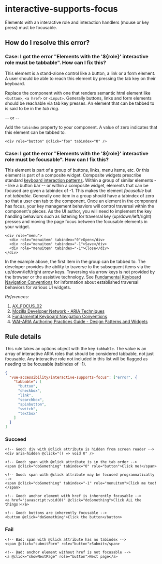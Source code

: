 # interactive-supports-focus

Elements with an interactive role and interaction handlers (mouse or key press) must be focusable.

## How do I resolve this error?

### Case: I got the error "Elements with the '\${role}' interactive role must be tabbable". How can I fix this?

This element is a stand-alone control like a button, a link or a form element. A user should be able to reach this element by pressing the tab key on their keyboard.

Replace the component with one that renders semantic html element like `<button>`, `<a href>` or `<input>`. Generally buttons, links and form elements should be reachable via tab key presses. An element that can be tabbed to is said to be in the _tab ring_.

-- or --

Add the `tabindex` property to your component. A value of zero indicates that this element can be tabbed to.

```
<div role="button" @click="foo" tabindex="0" />
```

### Case: I got the error "Elements with the '\${role}' interactive role must be focusable". How can I fix this?

This element is part of a group of buttons, links, menu items, etc. Or this element is part of a composite widget. Composite widgets prescribe standard [keyboard interaction patterns](https://www.w3.org/TR/wai-aria-practices-1.1/#kbd_generalnav). Within a group of similar elements -- like a button bar -- or within a composite widget, elements that can be focused are given a tabindex of -1. This makes the element _focusable_ but not _tabbable_. Generally one item in a group should have a tabindex of zero so that a user can tab to the component. Once an element in the component has focus, your key management behaviors will control traversal within the component's pieces. As the UI author, you will need to implement the key handling behaviors such as listening for traversal key (up/down/left/right) presses and moving the page focus between the focusable elements in your widget.

```
<div role="menu">
  <div role="menuitem" tabindex="0">Open</div>
  <div role="menuitem" tabindex="-1">Save</div>
  <div role="menuitem" tabindex="-1">Close</div>
</div>
```

In the example above, the first item in the group can be tabbed to. The developer provides the ability to traverse to the subsequent items via the up/down/left/right arrow keys. Traversing via arrow keys is not provided by the browser or the assistive technology. See [Fundamental Keyboard Navigation Conventions](https://www.w3.org/TR/wai-aria-practices-1.1/#kbd_generalnav) for information about established traversal behaviors for various UI widgets.

_References:_

1. [AX_FOCUS_02](https://github.com/GoogleChrome/accessibility-developer-tools/wiki/Audit-Rules#ax_focus_02)
2. [Mozilla Developer Network - ARIA Techniques](https://developer.mozilla.org/en-US/docs/Web/Accessibility/ARIA/ARIA_Techniques/Using_the_button_role#Keyboard_and_focus)
3. [Fundamental Keyboard Navigation Conventions](https://www.w3.org/TR/wai-aria-practices-1.1/#kbd_generalnav)
4. [WAI-ARIA Authoring Practices Guide - Design Patterns and Widgets](https://www.w3.org/TR/wai-aria-practices-1.1/#aria_ex)

## Rule details

This rule takes an options object with the key `tabbable`. The value is an array of interactive ARIA roles that should be considered tabbable, not just focusable. Any interactive role not included in this list will be flagged as needing to be focusable (tabindex of -1).

```json
{
  "vue-accessibility/interactive-supports-focus": ["error", {
    "tabbable": [
      "button",
      "checkbox",
      "link",
      "searchbox",
      "spinbutton",
      "switch",
      "textbox"
    ]
  }
]
```

### Succeed

```vue
<!-- Good: div with @click attribute is hidden from screen reader -->
<div aria-hidden @click="() => void 0" />

<!-- Good: span with @click attribute is in the tab order -->
<span @click="doSomething" tabindex="0" role="button">Click me!</span>

<!-- Good: span with @click attribute may be focused programmatically -->
<span @click="doSomething" tabindex="-1" role="menuitem">Click me too!</span>

<!-- Good: anchor element with href is inherently focusable -->
<a href="javascript:void(0)" @click="doSomething">Click ALL the things!</a>

<!-- Good: buttons are inherently focusable -->
<button @click="doSomething">Click the button</button>
```

### Fail

```vue
<!-- Bad: span with @click attribute has no tabindex -->
<span @click="submitForm" role="button">Submit</span>

<!-- Bad: anchor element without href is not focusable -->
<a @click="showNextPage" role="button">Next page</a>
```
